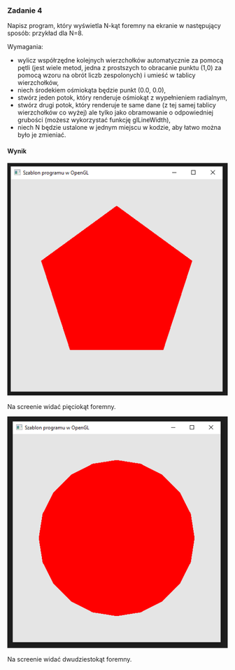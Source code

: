 ### Zadanie 4

Napisz program, który wyświetla N-kąt foremny na ekranie w następujący sposób: przykład dla N=8.

Wymagania:

- wylicz współrzędne kolejnych wierzchołków automatycznie za pomocą pętli (jest wiele metod, jedna z prostszych to obracanie punktu (1,0) za pomocą wzoru na obrót liczb zespolonych) i umieść w tablicy wierzchołków,
- niech środekiem ośmiokąta będzie punkt (0.0, 0.0),
- stwórz jeden potok, który renderuje ośmiokąt z wypełnieniem radialnym,
- stwórz drugi potok, który renderuje te same dane (z tej samej tablicy wierzchołków co wyżej) ale tylko jako obramowanie o odpowiedniej grubości (możesz wykorzystać funkcję glLineWidth),
- niech N będzie ustalone w jednym miejscu w kodzie, aby łatwo można było je zmieniać.

#### Wynik

![Screen1](Screen1.png)

Na screenie widać pięciokąt foremny.

![Screen2](Screen2.png)

Na screenie widać dwudziestokąt foremny.
